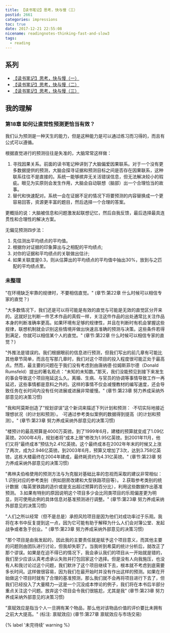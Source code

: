 ```yaml
---
title: 【读书笔记】思考，快与慢（三）
postid: 2661
categories: impressions
toc: true
date: 2017-12-21 22:55:08
nicename: readingnotes-thinking-fast-and-slow3
tags:
  - reading
---
```


## 系列

- [【读书笔记】思考，快与慢（一）][2657]
- [【读书笔记】思考，快与慢（二）][2658]
- [【读书笔记】思考，快与慢（三）][2661]

## 我的理解

### 第18章 如何让直觉性预测更恰当有效？

我们认为预测是一种天生的能力，但是这种能力是可以通过练习而习得的，而且有公式可以遵循。

根据直觉进行的预测往往是失准的，大脑常常这样做：

1. 寻找因果关系。前面的读书笔记种讲到了大脑偏爱因果联系。对于一个没有更多数据提供的预测，大脑会探寻证据和预测目标之间是否存在因果联系，这种联系往往不是直接的。系统一能够摈弃无关活错误信息，但无法解决较小的瑕疵。眼见为实原则会发生作用，大脑会自动联想（脑部）出一个合理恰当的故事。
2. 替代和快速配对。系统一会在证据不足的情况下将要预测的内容替换成一个更容易回答，资源更丰富的题目，然后选择一个合理的答案。

更概括的说：大脑被信息和问题激发起联想记忆，然后自我反馈，最后选择最具连贯性和合理性的解决方案。

无偏见预测四步法： <!--more-->

1. 先估测出平均绩点的平均值。
2. 根据你对证据的印象算出与之相配的平均绩点;
3. 对你的证据和平均绩点的关联做出估计;
4. 如果关联度是0.3，则从估算出的平均绩点的平均值中抽出30%，放到与之匹配的平均绩点里。

### 未整理

"在环境缺乏牢靠的规律时，不要相信直觉。"
(章节:第22章 什么时候可以相信专家的直觉？)

"大多数情况下，我们还是可以将可能是有效的直觉与可能是无效的直觉区分开来的。这就好比判断一件艺术作品的真假一样，关注这件作品的出处通常比关注作品本身的判断准确率更高。如果环境有足够的规律性，并且在判断时有机会掌握这些规律，联想机制就会识别这些情境并做出快速且准确的预测与决策。这些条件若得到满足，你就可以相信某个人的直觉。"
(章节:第22章 什么时候可以相信专家的直觉？)

"外推法是错误的。我们根据眼前的信息进行预测，但我们写出的前几章有可能比其他章节简单，而且在写那几章时，我们对这个项目的投入程度很可能正处于最高点。然而，最主要的问题在于我们没有考虑到由唐纳德·拉姆斯菲尔德（Donald Rumsfeld）提出的著名观点：“未知的未知数。”那天，我们没能预见到接下来发生的事会导致这个项目拖延这么久。离婚、生病、与官员的协调等事情导致工作一再延迟，这些事情都是意料之外的。这样的事情不仅会减慢教材的编写速度，还会导致任务在长时间内没有任何进展或进展非常缓慢。"
(章节:第23章 努力养成采纳外部意见的决策习惯)

"我和阿莫斯创造了“规划谬误”这个新词来描述下列计划和预测： ·不切实际地接近理想状况（的计划和预测）。 ·可通过参考类似案例的数据得到提高（的计划和预测）。"
(章节:第23章 努力养成采纳外部意见的决策习惯)

"楼预计的最高预算是4000万英镑。到了1999年6月，建楼的预算就变成了1.09亿英镑。2000年4月，规划者将“成本上限”修改为1.95亿英镑。到2001年11月，他们又将“最终成本”预估为2.41亿英镑。这个最终成本在2002年年末的时候又上涨了两次，成为2.946亿英镑。到2003年6月，预算又增加了3次，达到3.758亿英镑。这栋大楼最终在2004年建成，最终耗资约为4.31亿英镑。"
(章节:第23章 努力养成采纳外部意见的决策习惯)

"弗林夫伯格使用的预测方法与为克服对基础比率的忽视而采取的建议非常相似： 1.识别对应的参考类别（例如厨房改建和大型铁路项目等）。 2.获取参考类别的统计数据（每英里铁路的造价或是支出超过预算的百分比），利用这些数据作出基准预测。 3.如果有特别的原因说明这个项目多少会比同类项目的乐观偏差更为明显，则可使用此例的具体信息对基准预测进行调整。"
(章节:第23章 努力养成采纳外部意见的决策习惯)

"人们之所以经常（但不是总是）承担风险项目是因为他们对成功率过于乐观。我将在本书中反复提到这一点，因为它可能有助于解释为什么人们会对簿公堂、发起战争或者急于创业。"
(章节:第23章 努力养成采纳外部意见的决策习惯)

"那个项目是由我发起的，因此我的主要责任就是赋予这个项目意义，而其他主要的问题则由团队进行讨论，但我却失职了。当我听到希莫的统计分析后，就改正了那个谬误。如果是在迫不得已的情况下，我会承认我们的项目从一开始就是错的，我们至少应该认真考虑承认失败并打包回家这个选择。但是没有人向我施压，也没有人和我讨论过这个问题，我们默许了这个项目继续下去，根本就不考虑到底需要多长时间。这样做很容易，因为我们在最开始时并没有作出这样的预测。如果在开始做这个项目时就有了合理的基准预测，那么我们就不会再将项目进行下去了，但我们已经投入了大量精力—这是一个沉没成本悖论的例子，我们将在本书后半部分重点关注这个问题。放弃这个项目会令我们很尴尬，尤其是我"
(章节:第23章 努力养成采纳外部意见的决策习惯)

"禀赋效应是指当个人一旦拥有某个物品，那么他对该物品价值的评价要比未拥有之前大大提高。" 
(标注: 禀赋效应)
(章节:第27章 禀赋效应与市场交易)

{% label '未完待续' warning %}

[2657]: https://blog.zengrong.net/post/2657.html
[2658]: https://blog.zengrong.net/post/2658.html
[2661]: https://blog.zengrong.net/post/2661.html